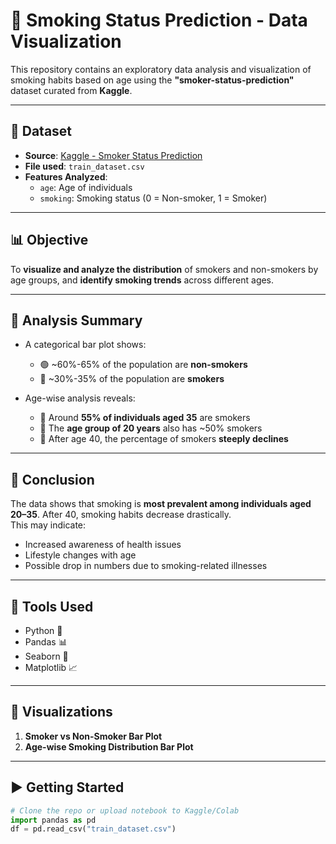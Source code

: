 # 🚬 Smoking Status Prediction - Data Visualization

This repository contains an exploratory data analysis and visualization of smoking habits based on age using the **"smoker-status-prediction"** dataset curated from **Kaggle**.

---

## 📂 Dataset

- **Source**: [Kaggle - Smoker Status Prediction](https://www.kaggle.com/)
- **File used**: `train_dataset.csv`
- **Features Analyzed**:
  - `age`: Age of individuals
  - `smoking`: Smoking status (0 = Non-smoker, 1 = Smoker)

---

## 📊 Objective

To **visualize and analyze the distribution** of smokers and non-smokers by age groups, and **identify smoking trends** across different ages.

---

## 🧪 Analysis Summary

- A categorical bar plot shows:
  - 🟢 ~60%-65% of the population are **non-smokers**
  - 🔴 ~30%-35% of the population are **smokers**

- Age-wise analysis reveals:
  - 🔺 Around **55% of individuals aged 35** are smokers
  - 🔺 The **age group of 20 years** also has ~50% smokers
  - 🔻 After age 40, the percentage of smokers **steeply declines**

---

## 📌 Conclusion

The data shows that smoking is **most prevalent among individuals aged 20–35**. After 40, smoking habits decrease drastically.  
This may indicate:
- Increased awareness of health issues  
- Lifestyle changes with age  
- Possible drop in numbers due to smoking-related illnesses

---

## 🧰 Tools Used

- Python 🐍
- Pandas 📊
- Seaborn 🎨
- Matplotlib 📈

---

## 📸 Visualizations

1. **Smoker vs Non-Smoker Bar Plot**
2. **Age-wise Smoking Distribution Bar Plot**

---

## ▶️ Getting Started

```python
# Clone the repo or upload notebook to Kaggle/Colab
import pandas as pd
df = pd.read_csv("train_dataset.csv")
